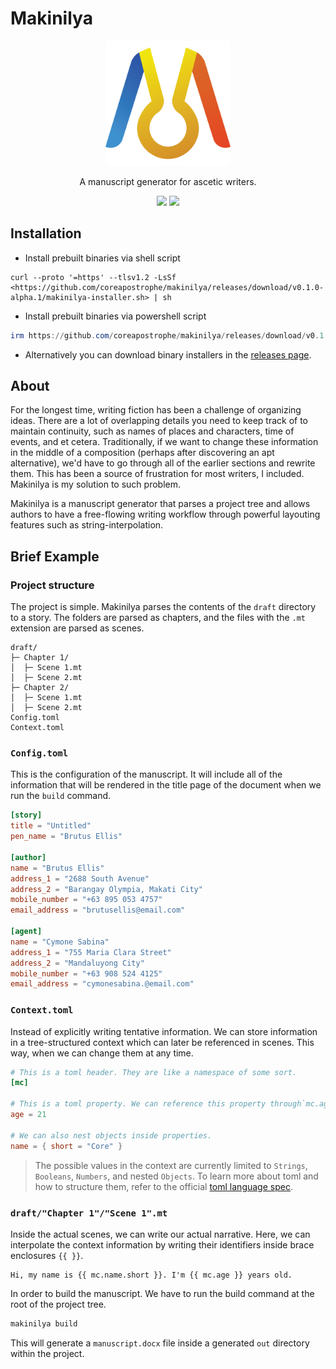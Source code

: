 
# Makinilya

<p align="center">
    <img
        src="https://raw.githubusercontent.com/coreapostrophe/makinilya/main/assets/makinilya-logo.png"
        style="height:200px"/>
</p>
<p align="center">
    A manuscript generator for ascetic writers.
</p>
<p align="center">
    <img src="https://github.com/coreapostrophe/makinilya/actions/workflows/release.yml/badge.svg">
    <img src="https://github.com/coreapostrophe/makinilya/actions/workflows/build.yml/badge.svg">
</p>

## Installation

- Install prebuilt binaries via shell script

```shell
curl --proto '=https' --tlsv1.2 -LsSf <https://github.com/coreapostrophe/makinilya/releases/download/v0.1.0-alpha.1/makinilya-installer.sh> | sh
```

- Install prebuilt binaries via powershell script

```powershell
irm https://github.com/coreapostrophe/makinilya/releases/download/v0.1.0-alpha.1/makinilya-installer.ps1 | iex
```

- Alternatively you can download binary installers in the [releases page](https://github.com/coreapostrophe/makinilya/releases).

## About

For the longest time, writing fiction has been a challenge of organizing ideas. There are a lot of overlapping details you need to keep track of to maintain continuity, such as names of places and characters, time of events, and et cetera. Traditionally, if we want to change these information in the middle of a composition (perhaps after discovering an apt alternative), we'd have to go through all of the earlier sections and rewrite them. This has been a source of frustration for most writers, I included. Makinilya is my solution to such problem.

Makinilya is a manuscript generator that parses a project tree and allows authors to have a free-flowing writing workflow through powerful layouting features such as string-interpolation.

## Brief Example

### Project structure

The project is simple. Makinilya parses the contents of the `draft` directory to a story. The folders are parsed as chapters, and the files with the `.mt` extension are parsed as scenes.

```plaintext
draft/
├─ Chapter 1/
│  ├─ Scene 1.mt
│  ├─ Scene 2.mt
├─ Chapter 2/
│  ├─ Scene 1.mt
│  ├─ Scene 2.mt
Config.toml
Context.toml
```

### `Config.toml`

This is the configuration of the manuscript. It will include all of the information that will be rendered in the title page of the document when we run the `build` command.

```toml
[story]
title = "Untitled"
pen_name = "Brutus Ellis"

[author]
name = "Brutus Ellis"
address_1 = "2688 South Avenue"
address_2 = "Barangay Olympia, Makati City"
mobile_number = "+63 895 053 4757"
email_address = "brutusellis@email.com"

[agent]
name = "Cymone Sabina"
address_1 = "755 Maria Clara Street"
address_2 = "Mandaluyong City"
mobile_number = "+63 908 524 4125"
email_address = "cymonesabina.@email.com"
```

### `Context.toml`

Instead of explicitly writing tentative information. We can store information in a tree-structured context which can later be referenced in scenes. This way, when we can change them at any time.

```toml
# This is a toml header. They are like a namespace of some sort.
[mc]                        

# This is a toml property. We can reference this property through`mc.age`
age = 21

# We can also nest objects inside properties.
name = { short = "Core" }
```

>The possible values in the context are currently limited to `Strings`, `Booleans`, `Numbers`, and nested `Objects`. To learn more about toml and how to structure them, refer to the official [toml language spec](https://toml.io/en/v1.0.0).

### `draft/"Chapter 1"/"Scene 1".mt`

Inside the actual scenes, we can write our actual narrative. Here, we can interpolate the context information by writing their identifiers inside brace enclosures `{{ }}`.

```plaintext
Hi, my name is {{ mc.name.short }}. I'm {{ mc.age }} years old.
```

In order to build the manuscript. We have to run the build command at the root of the project tree.

```bash
makinilya build
```

This will generate a `manuscript.docx` file inside a generated `out` directory within the project.
